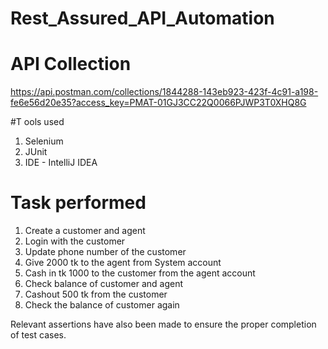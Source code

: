 # Rest_Assured_API_Automation

# API Collection

https://api.postman.com/collections/1844288-143eb923-423f-4c91-a198-fe6e56d20e35?access_key=PMAT-01GJ3CC22Q0066PJWP3T0XHQ8G

#T ools used

1. Selenium
2. JUnit
3. IDE - IntelliJ IDEA

# Task performed

1. Create a customer and agent
2. Login with the customer
3. Update phone number of the customer
4. Give 2000 tk to the agent from System account
5. Cash in tk 1000 to the customer  from the agent account
6. Check balance of customer and agent
7. Cashout 500 tk from the customer
8. Check the balance of customer again

Relevant assertions have also been made to ensure the proper completion of test cases.
